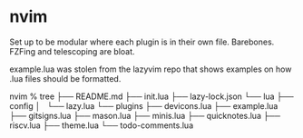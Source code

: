# nvim
Set up to be modular where each plugin is in their own file.
Barebones. FZFing and telescoping are bloat.

example.lua was stolen from the lazyvim repo that shows examples on how .lua files should be formatted.

nvim % tree
├── README.md
├── init.lua
├── lazy-lock.json
└── lua
    ├── config
    │   └── lazy.lua
    └── plugins
        ├── devicons.lua
        ├── example.lua
        ├── gitsigns.lua
        ├── mason.lua
        ├── minis.lua
        ├── quicknotes.lua
        ├── riscv.lua
        ├── theme.lua
        └── todo-comments.lua




